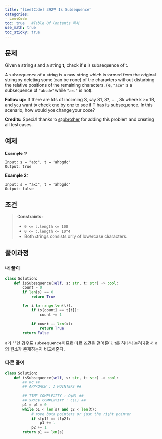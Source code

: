 ```yaml
---
title: "[LeetCode] 392번 Is Subsequence"
categories: 
- LeetCode
toc: true   #Table Of Contents 목차 
use_math: true
toc_sticky: true
---
```


## 문제

Given a string **s** and a string **t**, check if **s** is subsequence of **t**.

A subsequence of a string is a new string which is formed from the original string by deleting some (can be none) of the characters without disturbing the relative positions of the remaining characters. (ie, `"ace"` is a subsequence of `"abcde"` while `"aec"` is not).

**Follow up:**
If there are lots of incoming S, say S1, S2, ... , Sk where k >= 1B, and you want to check one by one to see if T has its subsequence. In this scenario, how would you change your code?

**Credits:**
Special thanks to [@pbrother](https://leetcode.com/pbrother/) for adding this problem and creating all test cases.

## 예제

**Example 1:**

```
Input: s = "abc", t = "ahbgdc"
Output: true
```

**Example 2:**

```
Input: s = "axc", t = "ahbgdc"
Output: false
```

## 조건

> **Constraints:**
> 
>- `0 <= s.length <= 100`
> - `0 <= t.length <= 10^4`
> - Both strings consists only of lowercase characters.

## 풀이과정

### 내 풀이

```python
class Solution:
    def isSubsequence(self, s: str, t: str) -> bool:
        count = 0
        if len(s) == 0:
            return True
        
        for i in range(len(t)):
            if (s[count] == t[i]):
                count += 1
                
            if count == len(s):
                return True
        return False
```

s가 ""인 경우도 subsequence이므로 따로 조건을 걸어둔다. t를 하나씩 늘려가면서 s의 원소가 존재하는지 비교해준다.

### 다른 풀이

```python
class Solution:
    def isSubsequence(self, s: str, t: str) -> bool:
        ## RC ##
        ## APPROACH : 2 POINTERS ##
        
		## TIME COMPLEXITY : O(N) ##
		## SPACE COMPLEXITY : O(1) ##
        p1 = p2 = 0
        while p1 < len(s) and p2 < len(t):
            # move both pointers or just the right pointer
            if s[p1] == t[p2]:
                p1 += 1
            p2 += 1
        return p1 == len(s)
```



